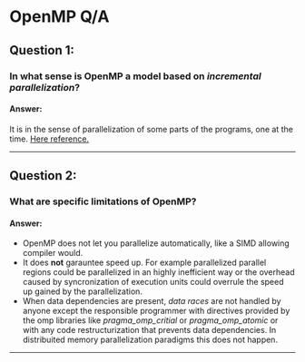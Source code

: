 # OpenMP Q/A

## Question 1:
### In what sense is OpenMP a model based on _incremental parallelization_?
#### Answer:
It is in the sense of parallelization of some parts of the programs, one at the time.
[Here reference.](https://www.cise.ufl.edu/research/ParallelPatterns/glossary.htm#glossary:incremental-parallelism)


---

## Question 2:
### What are specific limitations of OpenMP?
#### Answer:
- OpenMP does not let you parallelize automatically, like a SIMD allowing compiler would.
- It does __not__ garauntee speed up. For example  parallelized parallel regions could be parallelized in an highly inefficient way or the overhead caused by syncronization of execution units could overrule the speed up gained by the parallelization.
- When data dependencies are present, _data races_ are not handled by anyone except the responsible programmer with directives provided by the omp libraries like _pragma_omp_critial_ or _pragma_omp_atomic_ or with any code restructurization that prevents data dependencies. In distribuited memory parallelization paradigms this does not happen.
---
